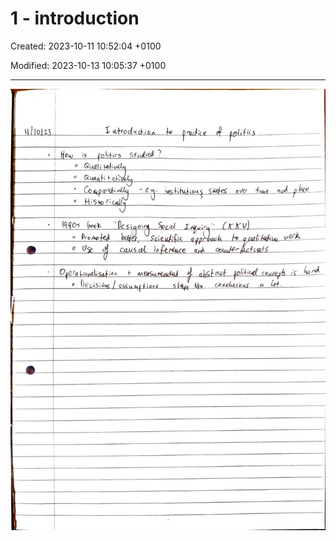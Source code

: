 # 1 - introduction

Created: 2023-10-11 10:52:04 +0100

Modified: 2023-10-13 10:05:37 +0100

---

![](../../media/Year-1-Practice-1---introduction-image1.jpeg)



